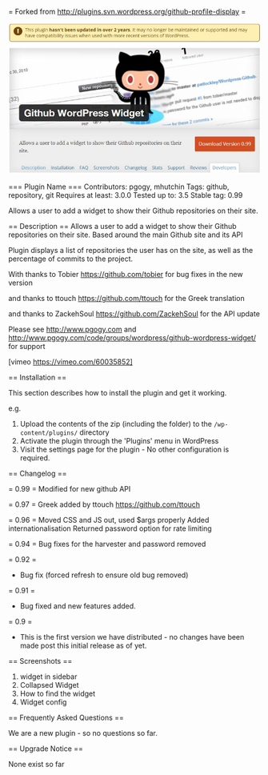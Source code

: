 = Forked from http://plugins.svn.wordpress.org/github-profile-display =

![Screenshot](https://github.com/jarkko-hautakorpi/github-profile-display/blob/master/wordpress_plugin.jpg)

=== Plugin Name ===
Contributors: pgogy, mhutchin
Tags: github, repository, git
Requires at least: 3.0.0
Tested up to: 3.5
Stable tag: 0.99

Allows a user to add a widget to show their Github repositories on their site.

== Description ==
Allows a user to add a widget to show their Github repositories on their site. Based around the main Github site and its API

Plugin displays a list of repositories the user has on the site, as well as the percentage of commits to the project.

With thanks to Tobier https://github.com/tobier for bug fixes in the new version

and thanks to ttouch https://github.com/ttouch for the Greek translation

and thanks to ZackehSoul https://github.com/ZackehSoul for the API update

Please see http://www.pgogy.com and http://www.pgogy.com/code/groups/wordpress/github-wordpress-widget/ for support

[vimeo https://vimeo.com/60035852]

== Installation ==

This section describes how to install the plugin and get it working.

e.g.

1. Upload the contents of the zip (including the folder) to the `/wp-content/plugins/` directory
2. Activate the plugin through the 'Plugins' menu in WordPress
3. Visit the settings page for the plugin - No other configuration is required.

== Changelog ==

= 0.99 =
Modified for new github API

= 0.97 =
Greek added by ttouch https://github.com/ttouch

= 0.96 =
Moved CSS and JS out, used $args properly
Added internationalisation
Returned password option for rate limiting

= 0.94 =
Bug fixes for the harvester and password removed

= 0.92 =
* Bug fix (forced refresh to ensure old bug removed)

= 0.91 =
* Bug fixed and new features added.

= 0.9 =
* This is the first version we have distributed - no changes have been made post this initial release as of yet.

== Screenshots ==

1. widget in sidebar
2. Collapsed Widget
3. How to find the widget
4. Widget config

== Frequently Asked Questions ==

We are a new plugin - so no questions so far.

== Upgrade Notice ==

None exist so far